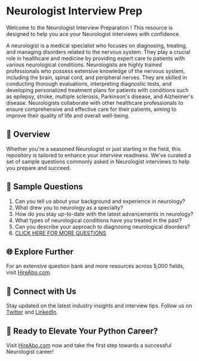 # Neurologist Interview Prep

Welcome to the Neurologist Interview Preparation ! This resource is designed to help you ace your Neurologist interviews with confidence.

A neurologist is a medical specialist who focuses on diagnosing, treating, and managing disorders related to the nervous system. They play a crucial role in healthcare and medicine by providing expert care to patients with various neurological conditions. Neurologists are highly trained professionals who possess extensive knowledge of the nervous system, including the brain, spinal cord, and peripheral nerves. They are skilled in conducting thorough evaluations, interpreting diagnostic tests, and developing personalized treatment plans for patients with conditions such as epilepsy, stroke, multiple sclerosis, Parkinson's disease, and Alzheimer's disease. Neurologists collaborate with other healthcare professionals to ensure comprehensive and effective care for their patients, aiming to improve their quality of life and overall well-being.

## 🚀 Overview

Whether you're a seasoned Neurologist or just starting in the field, this repository is tailored to enhance your interview readiness. We've curated a set of sample questions commonly asked in Neurologist interviews to help you prepare and succeed.

## 📝 Sample Questions

1. Can you tell us about your background and experience in neurology?
2. What drew you to neurology as a specialty?
3. How do you stay up-to-date with the latest advancements in neurology?
4. What types of neurological conditions have you treated in the past?
5. Can you describe your approach to diagnosing neurological disorders?
6. [CLICK HERE FOR MORE QUESTIONS](https://hireabo.com/job/2_1_17/Neurologist)

## 🌐 Explore Further

For an extensive question bank and more resources across 5,000 fields, visit [HireAbo.com](https://www.hireabo.com).

## 📱 Connect with Us

Stay updated on the latest industry insights and interview tips. Follow us on [Twitter](https://twitter.com/hireabo) and [LinkedIn](https://www.linkedin.com/in/hire-abo-3609972a8/).

## 🚀 Ready to Elevate Your Python Career?

Visit [HireAbo.com](https://www.hireabo.com) now and take the first step towards a successful Neurologist career!